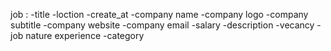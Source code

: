 job :
    -title
    -loction
    -create_at
    -company name
    -company logo
    -company subtitle
    -company website
    -company email
    -salary
    -description
    -vecancy
    -job nature
    experience
    -category
